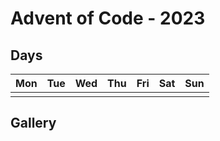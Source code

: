 # Advent of Code - 2023

## Days

| Mon | Tue | Wed | Thu | Fri | Sat | Sun |
| --- | --- | --- | --- | --- | --- | --- |
|| 

## Gallery